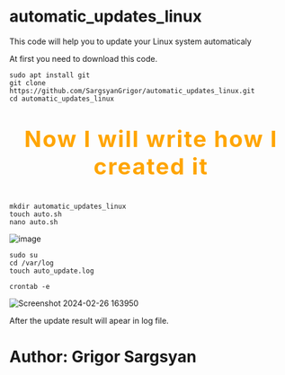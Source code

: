 # automatic_updates_linux

This code will help you to update your Linux system automaticaly

At first you need to download this code.
```
sudo apt install git
git clone https://github.com/SargsyanGrigor/automatic_updates_linux.git
cd automatic_updates_linux
```
# <p style="font-size: 40px; letter-spacing: 2px; color: orange;" align="center">Now I will write how I created it</p>

```
mkdir automatic_updates_linux
touch auto.sh
nano auto.sh
```

![image](https://github.com/SargsyanGrigor/automatic_updates_linux/assets/106109042/6817b944-327a-4eda-9a1d-84691f5f2743)

```
sudo su
cd /var/log
touch auto_update.log
```


```
crontab -e
```




![Screenshot 2024-02-26 163950](https://github.com/SargsyanGrigor/automatic_updates_linux/assets/106109042/4d603b34-2d8a-47b3-85fd-2f5a8aedbd44)



After the update result will apear in log file.

# Author: Grigor Sargsyan
